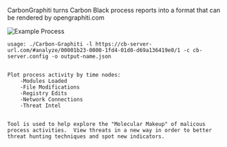 CarbonGraphiti turns Carbon Black process reports into a format that can be rendered by opengraphiti.com

![Example Process](https://raw.githubusercontent.com/droptables/community-1/master/cb/CarbonGraphiti/imgs/CB-Example.png "Example Process")

```
usage: ./Carbon-Graphiti -l https://cb-server-url.com/#analyze/00001b23-0000-1fd4-01d0-d69a136419e0/1 -c cb-server.config -o output-name.json


Plot process activity by time nodes:
	-Modules Loaded
	-File Modifications
	-Registry Edits
	-Network Connections
	-Threat Intel


Tool is used to help explore the "Molecular Makeup" of malicous process activities.  View threats in a new way in order to better threat hunting techniques and spot new indicators.